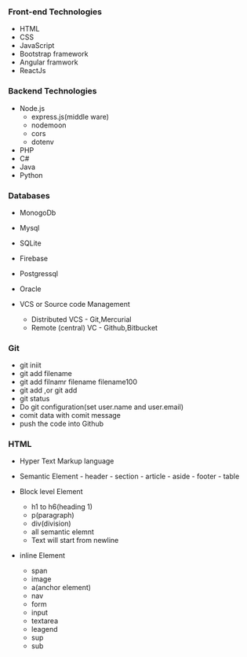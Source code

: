 ### Front-end Technologies
- HTML
- CSS
- JavaScript
- Bootstrap framework
- Angular framwork
- ReactJs


### Backend Technologies
- Node.js
    - express.js(middle ware)
    - nodemoon
    - cors
    - dotenv
- PHP
- C#
- Java
- Python


###  Databases
- MonogoDb
- Mysql
- SQLite
- Firebase
- Postgressql
- Oracle

- VCS or Source code Management
    - Distributed VCS
              - Git,Mercurial
    - Remote (central) VC
              - Github,Bitbucket
### Git
   
  - git iniit
  - git add filename
  - git add filnamr filename filename100
  - git add ,or git add 
  - git status
  - Do git configuration(set user.name and user.email)
  - comit data with comit message
  - push the code into Github
### HTML
  - Hyper Text Markup language
   
   - Semantic Element
         - header
         - section
         - article
         - aside
         - footer
         - table
   - Block level Element
        - h1 to h6(heading 1)
        - p(paragraph)
        - div(division)
        - all semantic elemnt
        - Text will start from newline
   - inline Element
       - span
       - image
       - a(anchor element)
       - nav
       - form
       - input
       - textarea
       - leagend
       - sup
       - sub
